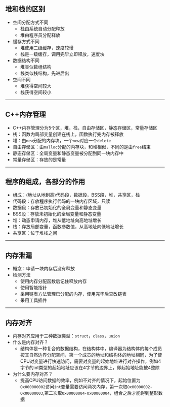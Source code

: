 ## 堆和栈的区别

+ 空间分配方式不同
    + 栈由系统自动分配释放
    + 堆由程序员分配释放
+ 缓存方式不同
    + 堆使用二级缓存，速度较慢
    + 栈是一级缓存，调用完毕立即释放，速度块
+ 数据结构不同
    + 堆类似数组结构
    + 栈类似栈结构，先进后出
+ 空间不同
    + 堆获得空间较大
    + 栈获得空间较小

---

## C++内存管理

+ C++内存管理分为5个区，堆，栈，自由存储区，静态存储区，常量存储区
+ 栈：函数内局部变量创建在栈上，函数执行完内存被释放
+ 堆：由`new`分配的内存块，一个`new`对应一个`delete`
+ 自由存储区：由`malloc`分配的内存块，和堆相似，不同的是由`free`结束
+ 静态存储区：全局变量和静态变量被分配到同一块内存中
+ 常量存储区：存放的是常量

---

## 程序的组成，各部分的作用

+ 组成：(地址从地到高)代码段，数据段，BSS段，堆，共享区，栈
+ 代码段：存放程序执行代码的一块内存区域，只读
+ 数据段：存放已初始化的全局变量和静态变量
+ BSS段：存放未初始化的全局变量和静态变量
+ 堆：动态申请内存，堆从低地址向高地址增长
+ 栈：存放局部变量，函数参数值，从高地址向低地址增长
+ 共享区：位于堆栈之间

---

## 内存泄漏

+ 概念：申请一块内存后没有释放
+ 检测方法
    + 使用内存分配函数后记住释放内存
    + 使用智能指针
    + 采用链表方法管理已分配的内存，使用完毕后查改链表
    + 采用工具插件

---

## 内存对齐

+ 内存对齐应用于三种数据类型：`struct`，`class`，`union`
+ 什么是内存对齐？
    + 结构体是一种复合的数据结构，在结构体中，编译器为结构体的每个成员按其自然边界分配空间，第一个成员的地址和结构体的地址相同，为了使CPU对变量进行快速访问，需要对变量的起始地址进行对齐操作，例如4字节的int类型的起始地址应该在4字节的边界上，即起始地址能被4整除
+ 为什么要内存对齐？
    + 提高CPU访问数据的效率，例如不对齐的情况下，起始位置为`Ox000000002`访问`int`变量需要访问两次内存，第一次取`Ox00000002-Ox00000003`,第二次取`Ox00000004-Ox00000004`，组合之后才能得到整形数据


